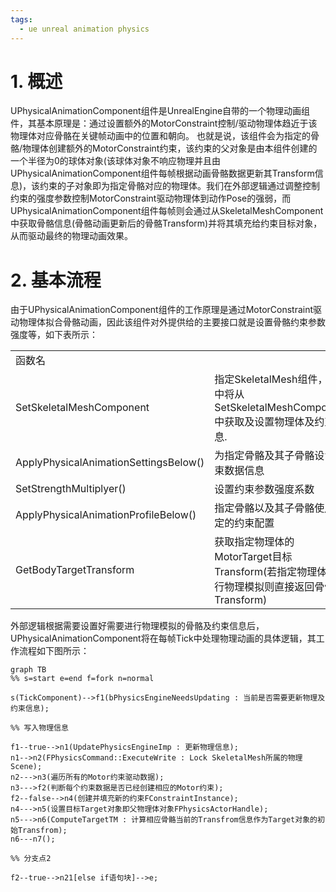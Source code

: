 ```yaml
---
tags:
  - ue unreal animation physics
---
```


# 1. 概述

UPhysicalAnimationComponent组件是UnrealEngine自带的一个物理动画组件，其基本原理是：通过设置额外的MotorConstraint控制/驱动物理体趋近于该物理体对应骨骼在关键帧动画中的位置和朝向。
也就是说，该组件会为指定的骨骼/物理体创建额外的MotorConstraint约束，该约束的父对象是由本组件创建的一个半径为0的球体对象(该球体对象不响应物理并且由UPhysicalAnimationComponent组件每帧根据动画骨骼数据更新其Transform信息)，该约束的子对象即为指定骨骼对应的物理体。我们在外部逻辑通过调整控制约束的强度参数控制MotorConstraint驱动物理体到动作Pose的强弱，而UPhysicalAnimationComponent组件每帧则会通过从SkeletalMeshComponent中获取骨骼信息(骨骼动画更新后的骨骼Transform)并将其填充给约束目标对象，从而驱动最终的物理动画效果。

# 2. 基本流程

由于UPhysicalAnimationComponent组件的工作原理是通过MotorConstraint驱动物理体拟合骨骼动画，因此该组件对外提供给的主要接口就是设置骨骼约束参数强度等，如下表所示：

|   |   |
|---|---|
|函数名||功能说明|
|SetSkeletalMeshComponent|指定SkeletalMesh组件，逻辑中将从SetSkeletalMeshComponent中获取及设置物理体及约束信息.|
|ApplyPhysicalAnimationSettingsBelow()|为指定骨骼及其子骨骼设置约束数据信息|
|SetStrengthMultiplyer()|设置约束参数强度系数|
|ApplyPhysicalAnimationProfileBelow()|指定骨骼以及其子骨骼使用特定的约束配置|
|GetBodyTargetTransform|获取指定物理体的MotorTarget目标Transform(若指定物理体未进行物理模拟则直接返回骨骼Transform)|

外部逻辑根据需要设置好需要进行物理模拟的骨骼及约束信息后，UPhysicalAnimationComponent将在每帧Tick中处理物理动画的具体逻辑，其工作流程如下图所示：



```mermaid 
graph TB 
%% s=start e=end f=fork n=normal 

s(TickComponent)-->f1(bPhysicsEngineNeedsUpdating : 当前是否需要更新物理及约束信息); 

%% 写入物理信息

f1--true-->n1(UpdatePhysicsEngineImp : 更新物理信息); 
n1-->n2(FPhysicsCommand::ExecuteWrite : Lock SkeletalMesh所属的物理Scene); 
n2--->n3(遍历所有的Motor约束驱动数据);
n3--->f2(判断每个约束数据是否已经创建相应的Motor约束);
f2--false-->n4(创建并填充新的约束FConstraintInstance);
n4--->n5(设置目标Target对象即父物理体对象FPhysicsActorHandle);
n5--->n6(ComputeTargetTM : 计算相应骨骼当前的Transfrom信息作为Target对象的初始Transfrom);
n6---n7();

%% 分支点2 

f2--true-->n21[else if语句块]-->e; 


```
